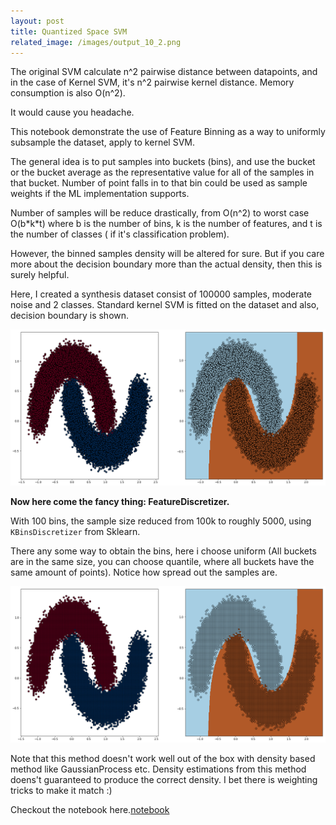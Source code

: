 ```yaml
---
layout: post
title: Quantized Space SVM
related_image: /images/output_10_2.png
---
```




The original SVM calculate n^2 pairwise distance between datapoints, and in the case of Kernel SVM, it's n^2 pairwise kernel distance. Memory consumption is also O(n^2). 

It would cause you headache.

This notebook demonstrate the use of Feature Binning as a way to uniformly subsample the dataset, apply to kernel SVM. 



The general idea is to put samples into buckets (bins), and use the bucket or the bucket average as the representative value for all of the samples in that bucket. Number of point falls in to that bin could be used as sample weights if the ML implementation supports.


Number of samples will be reduce drastically, from O(n^2) to worst case O(b\*k\*t) where b is the number of bins, k is the number of features, and t is the number of classes ( if it's classification problem).



However, the binned samples density will be altered for sure. But if you care more about the decision boundary more than the actual density, then this is surely helpful.
    


Here, I created a synthesis dataset consist of 100000 samples, moderate noise and 2 classes. Standard kernel SVM is fitted on the dataset and also, decision boundary is shown.



![image](/images/output_6_2.png )



**Now here come the fancy thing: FeatureDiscretizer.**

With 100 bins, the sample size reduced from 100k to roughly 5000, using ```KBinsDiscretizer``` from Sklearn. 


There any some way to obtain the bins, here i choose uniform (All buckets are in the same size, you can choose quantile, where all buckets have the same amount of points). Notice how spread out the samples are. 





![image](/images/output_10_2.png )


Note that this method doesn't work well out of the box with density based method like GaussianProcess etc. Density estimations from this method doens't guaranteed to produce the correct density. I bet there is weighting tricks to make it match :)


Checkout the notebook here.[notebook](https://github.com/VuongNM/featurebinning/blob/master/featbin.ipynb)
